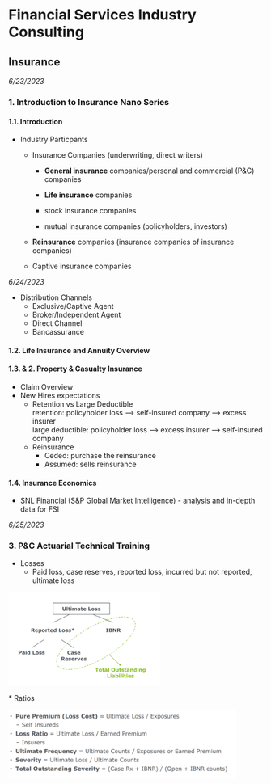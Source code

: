 # Financial Services Industry Consulting
## Insurance
*6/23/2023*
### 1. Introduction to Insurance Nano Series
#### 1.1. Introduction
* Industry Particpants
  - Insurance Companies (underwriting, direct writers)
    - __General insurance__ companies/personal and commercial (P&C) companies
    - __Life insurance__ companies
   
    - stock insurance companies
    - mutual insurance companies (policyholders, investors)
   
  - __Reinsurance__ companies (insurance companies of insurance companies)
  - Captive insurance companies <br>

*6/24/2023*
* Distribution Channels
  - Exclusive/Captive Agent
  - Broker/Independent Agent
  - Direct Channel
  - Bancassurance
#### 1.2. Life Insurance and Annuity Overview
#### 1.3. & 2. Property & Casualty Insurance
* Claim Overview
* New Hires expectations
  - Retention vs Large Deductible <br>
    retention: policyholder loss --> self-insured company --> excess insurer <br>
    large deductible: policyholder loss --> excess insurer --> self-insured company
  - Reinsurance <br>
    - Ceded: purchase the reinsurance
    - Assumed: sells reinsurance

#### 1.4. Insurance Economics
* SNL Financial (S&P Global Market Intelligence) - analysis and in-depth data for FSI

*6/25/2023*
### 3. P&C Actuarial Technical Training
* Losses
  - Paid loss, case reserves, reported loss, incurred but not reported, ultimate loss
<p align="left">
  <img src="screenshots/loss.PNG" alt="loss" width="300">
</p>
* Ratios
<p align="left">
  <img src="screenshots/ratios.PNG" alt="ratios" width="450">
</p>


